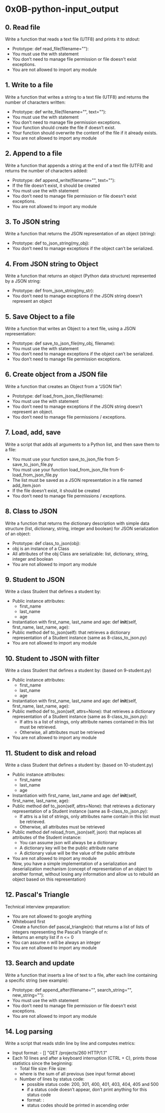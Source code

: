 # 0x0B-python-input_output  

## 0. Read file  
Write a function that reads a text file (UTF8) and prints it to stdout:  
+ Prototype: def read_file(filename=""):  
+ You must use the with statement  
+ You don’t need to manage file permission or file doesn't exist exceptions.  
+ You are not allowed to import any module  

## 1. Write to a file  
Write a function that writes a string to a text file (UTF8) and returns the number of characters written:  
+ Prototype: def write_file(filename="", text=""):  
+ You must use the with statement  
+ You don’t need to manage file permission exceptions.  
+ Your function should create the file if doesn’t exist.  
+ Your function should overwrite the content of the file if it already exists.  
+ You are not allowed to import any module  

## 2. Append to a file  
Write a function that appends a string at the end of a text file (UTF8) and returns the number of characters added:  
+ Prototype: def append_write(filename="", text=""):  
+ If the file doesn’t exist, it should be created  
+ You must use the with statement  
+ You don’t need to manage file permission or file doesn't exist exceptions.  
+ You are not allowed to import any module  

## 3. To JSON string  
Write a function that returns the JSON representation of an object (string):  
+ Prototype: def to_json_string(my_obj):  
+ You don’t need to manage exceptions if the object can’t be serialized.  

## 4. From JSON string to Object  
Write a function that returns an object (Python data structure) represented by a JSON string:  
+ Prototype: def from_json_string(my_str):  
+ You don’t need to manage exceptions if the JSON string doesn’t represent an object  

## 5. Save Object to a file  
Write a function that writes an Object to a text file, using a JSON representation:  
+ Prototype: def save_to_json_file(my_obj, filename):  
+ You must use the with statement  
+ You don’t need to manage exceptions if the object can’t be serialized.  
+ You don’t need to manage file permission exceptions.  

## 6. Create object from a JSON file  
Write a function that creates an Object from a “JSON file”:  
+ Prototype: def load_from_json_file(filename):  
+ You must use the with statement  
+ You don’t need to manage exceptions if the JSON string doesn’t represent an object.  
+ You don’t need to manage file permissions / exceptions.  

## 7. Load, add, save  
Write a script that adds all arguments to a Python list, and then save them to a file:  
+ You must use your function save_to_json_file from 5-save_to_json_file.py  
+ You must use your function load_from_json_file from 6-load_from_json_file.py  
+ The list must be saved as a JSON representation in a file named add_item.json  
+ If the file doesn’t exist, it should be created  
+ You don’t need to manage file permissions / exceptions.  

## 8. Class to JSON  
Write a function that returns the dictionary description with simple data structure (list, dictionary, string, integer and boolean) for JSON serialization of an object:  
+ Prototype: def class_to_json(obj):  
+ obj is an instance of a Class  
+ All attributes of the obj Class are serializable: list, dictionary, string, integer and boolean  
+ You are not allowed to import any module  

## 9. Student to JSON  
Write a class Student that defines a student by:  
+ Public instance attributes:  
	- first_name  
	- last_name  
	- age  
+ Instantiation with first_name, last_name and age: def __init__(self, first_name, last_name, age):  
+ Public method def to_json(self): that retrieves a dictionary representation of a Student instance (same as 8-class_to_json.py)  
+ You are not allowed to import any module  

## 10. Student to JSON with filter  
Write a class Student that defines a student by: (based on 9-student.py)  
+ Public instance attributes:  
	- first_name  
	- last_name  
	- age  
+ Instantiation with first_name, last_name and age: def __init__(self, first_name, last_name, age):  
+ Public method def to_json(self, attrs=None): that retrieves a dictionary representation of a Student instance (same as 8-class_to_json.py):  
	- If attrs is a list of strings, only attribute names contained in this list must be retrieved.  
	- Otherwise, all attributes must be retrieved  
+ You are not allowed to import any module  

## 11. Student to disk and reload  
Write a class Student that defines a student by: (based on 10-student.py)  
+ Public instance attributes:  
	- first_name  
	- last_name  
	- age  
+ Instantiation with first_name, last_name and age: def __init__(self, first_name, last_name, age):  
+ Public method def to_json(self, attrs=None): that retrieves a dictionary representation of a Student instance (same as 8-class_to_json.py):  
	- If attrs is a list of strings, only attributes name contain in this list must be retrieved.  
	- Otherwise, all attributes must be retrieved  
+ Public method def reload_from_json(self, json): that replaces all attributes of the Student instance:  
	- You can assume json will always be a dictionary  
	- A dictionary key will be the public attribute name  
	- A dictionary value will be the value of the public attribute  
+ You are not allowed to import any module  
Now, you have a simple implementation of a serialization and deserialization mechanism (concept of representation of an object to another format, without losing any information and allow us to rebuild an object based on this representation)  

## 12. Pascal's Triangle  
 Technical interview preparation:
+ You are not allowed to google anything  
+ Whiteboard first  
 Create a function def pascal_triangle(n): that returns a list of lists of integers representing the Pascal’s triangle of n:  
+ Returns an empty list if n <= 0  
+ You can assume n will be always an integer  
+ You are not allowed to import any module  

## 13. Search and update  
Write a function that inserts a line of text to a file, after each line containing a specific string (see example):  
+ Prototype: def append_after(filename="", search_string="", new_string=""):  
+ You must use the with statement  
+ You don’t need to manage file permission or file doesn't exist exceptions.  
+ You are not allowed to import any module  

## 14. Log parsing  
Write a script that reads stdin line by line and computes metrics:  
+ Input format: <IP Address> - [<date>] "GET /projects/260 HTTP/1.1" <status code> <file size>  
+ Each 10 lines and after a keyboard interruption (CTRL + C), prints those statistics since the beginning:  
	- Total file size: File size: <total size>  
	- where is the sum of all previous (see input format above)  
	- Number of lines by status code:  
		+ possible status code: 200, 301, 400, 401, 403, 404, 405 and 500  
		+ if a status code doesn’t appear, don’t print anything for this status code  
		+ format: <status code>: <number>  
		+ status codes should be printed in ascending order  
